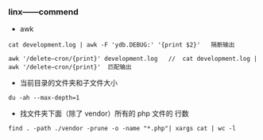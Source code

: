 ### linx——commend
+ awk
```
cat development.log | awk -F 'ydb.DEBUG:' '{print $2}'   隔断输出
```
```
awk '/delete—cron/{print}' development.log   //  cat development.log | awk '/delete—cron/{print}'  匹配输出
```
+ 当前目录的文件夹和子文件大小
```
du -ah --max-depth=1 
```
+ 找文件夹下面（除了 vendor）所有的 php 文件的 行数
```
find . -path ./vendor -prune -o -name "*.php"| xargs cat | wc -l
```